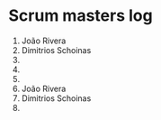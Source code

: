 # Scrum masters log
1. João Rivera
2. Dimitrios Schoinas
3.
4.
5.
6. João Rivera
7. Dimitrios Schoinas
8.

